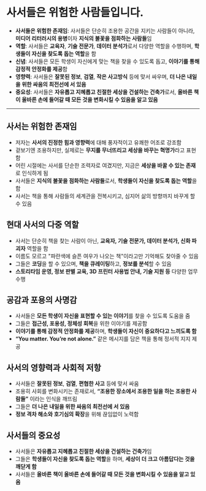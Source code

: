 # 사서들은 위험한 사람들입니다.


* **사서들은 위험한 존재임**: 사서들은 단순히 조용한 공간을 지키는 사람들이 아니라, **미디어 리터러시의 용병**이자 **지식의 불꽃을 점화하는 사람들**임
* **역할**: 사서들은 **교육자**, **기술 전문가**, **데이터 분석가**로서 다양한 역할을 수행하며, **학생들이 자신을 찾도록 돕는 역할**을 함
* **신념**: 사서들은 모든 학생이 자신에게 맞는 책을 찾을 수 있도록 돕고, **이야기를 통해 감정적 안정화를 제공**함
* **영향력**: 사서들은 **잘못된 정보**, **검열**, **작은 사고방식** 등에 맞서 싸우며, **더 나은 내일을 위한 싸움의 최전선에 서 있음**
* **중요성**: 사서들은 **자유롭고 지혜롭고 친절한 세상을 건설하는 건축가**로서, **올바른 책이 올바른 손에 들어갈 때 모든 것을 변화시킬 수 있음을 알고 있음**

---

사서는 위험한 존재임
-----------

* 저자는 **사서의 진정한 힘과 영향력**에 대해 풍자적이고 유쾌한 어조로 강조함
* 겉보기엔 조용하지만, 실제로는 **무지를 무너뜨리고 세상을 바꾸는 혁명가**라고 표현함
* 어린 시절에는 사서를 단순한 조력자로 여겼지만, 지금은 **세상을 바꿀 수 있는 존재**로 인식하게 됨
* 사서들은 **지식의 불꽃을 점화하는 사람들**로서, **학생들이 자신을 찾도록 돕는 역할**을 함
* 사서는 책을 통해 사람들의 세계관을 전복시키고, 심지어 삶의 방향까지 바꾸게 할 수 있음

현대 사서의 다중 역할
------------

* 사서는 단순히 책을 찾는 사람이 아닌, **교육자, 기술 전문가, 데이터 분석가, 신화 파괴자** 역할을 함
* 이름도 모르고 "파란색에 슬픈 여우가 나오는 책"이라고만 기억해도 찾아줄 수 있음
* 그들은 **코딩**을 할 수 있으며, **책을 큐레이팅**하고, **정보를 분석**할 수 있음
* **스토리타임 운영, 정보 판별 교육, 3D 프린터 사용법 안내, 기술 지원 등** 다양한 업무 수행

공감과 포용의 사명감
-----------

* 사서들은 **모든 학생이 자신을 표현할 수 있는 이야기**를 찾을 수 있도록 도움을 줌
* 그들은 **접근성, 포용성, 정체성 회복**을 위한 이야기를 제공함
* **이야기를 통해 감정적 안정화를 제공**하며, **학생들이 자신이 중요하다고 느끼도록 함**
* **“You matter. You’re not alone.”** 같은 메시지를 담은 책을 통해 정서적 지지 제공

사서의 영향력과 사회적 저항
---------------

* 사서들은 **잘못된 정보**, **검열**, **편협한 사고** 등에 맞서 싸움
* 조용히 사회를 변화시키는 존재로서, **“조용한 장소에서 조용한 일을 하는 조용한 사람들”** 이라는 인식을 깨뜨림
* 그들은 **더 나은 내일을 위한 싸움의 최전선에 서 있음**
* **정보 격차 해소와 호기심의 확장**을 위해 끊임없이 노력함

사서들의 중요성
--------

* 사서들은 **자유롭고 지혜롭고 친절한 세상을 건설하는 건축가**임
* 그들은 **학생들이 자신을 찾도록 돕는 역할**을 하며, **세상이 더 크고 아름답다는 것을 깨닫게 함**
* 사서들은 **올바른 책이 올바른 손에 들어갈 때 모든 것을 변화시킬 수 있음을 알고 있음**
